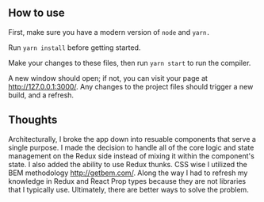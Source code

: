## How to use

First, make sure you have a modern version of `node` and `yarn.`

Run `yarn install` before getting started.

Make your changes to these files, then run `yarn start` to run the compiler.

A new window should open; if not, you can visit your page at
http://127.0.0.1:3000/. Any changes to the project files should trigger a new
build, and a refresh.

## Thoughts
Architecturally, I broke the app down into resuable components that serve a single purpose. I made the decision to handle all of the core logic and state management on the Redux side instead of mixing it within the component's state. I also added the ability to use Redux thunks. CSS wise I utilized the BEM methodology http://getbem.com/.
Along the way I had to refresh my knowledge in Redux and React Prop types because they are not libraries that I typically use. Ultimately, there are better ways to solve the problem. 
